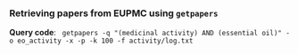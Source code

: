 ### Retrieving papers from EUPMC using `getpapers` 

**Query code**:
``` getpapers -q "(medicinal activity) AND (essential oil)" -o eo_activity -x -p -k 100 -f activity/log.txt```
